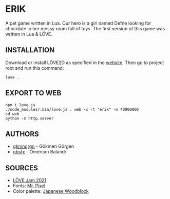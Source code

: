 # ERIK

A pet game written in Lua. Our hero is a girl named Defne looking for
chocolate in her messy room full of toys. The first version of this
game was written in Lua & LÖVE.


## INSTALLATION

Download or install LÖVE2D as specified in the
[website](https://love2d.org/). Then go to project root and run this
command:


    love .


## EXPORT TO WEB

    npm i love.js
    ./node_modules/.bin/love.js . web -c -t "erik" -m 40000000
    cd web
    python -m http.server


## AUTHORS

- [gkmngrgn](https://github.com/gkmngrgn) - Gökmen Görgen
- [obsfx](https://github.com/obsfx) - Ömercan Balandı


## SOURCES

- [LÖVE Jam 2021](https://itch.io/jam/love2d-jam-2021)
- Fonts: [Mr. Pixel](https://velvetyne.fr/fonts/mr-pixel/)
- Color palette: [Japanese Woodblock](https://lospec.com/palette-list/japanese-woodblock)
